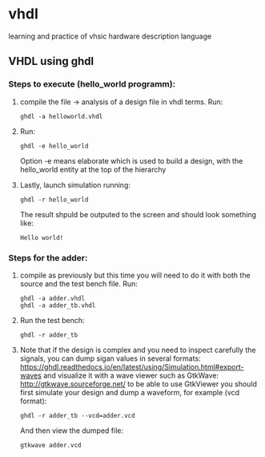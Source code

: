 # vhdl
learning and practice of vhsic hardware description language

## VHDL using ghdl

### Steps to execute (hello_world programm):

1. compile the file -> analysis of a design file in vhdl terms. Run:
   ```
   ghdl -a helloworld.vhdl
   ```
2. Run:  
   ```
   ghdl -e hello_world
   ```
   Option -e means elaborate which is used to build a design, with the hello_world entity at the top of the hierarchy

3. Lastly, launch simulation running:
   ```
   ghdl -r hello_world
   ```
   The result shpuld be outputed to the screen and should look something like:
   ```
   Hello world!
   ```

### Steps for the adder:

1. compile as previously but this time you will need to do it with both the source and the test bench file. Run:
	```
	ghdl -a adder.vhdl
	ghdl -a adder_tb.vhdl
	```

2. Run the test bench:
	```
	ghdl -r adder_tb
	```
3. Note that if the design is complex and you need to inspect carefully the signals, you can dump sigan values in several formats:
https://ghdl.readthedocs.io/en/latest/using/Simulation.html#export-waves and visualize it with a wave viewer such as GtkWave: http://gtkwave.sourceforge.net/ to be able to use GtkViewer you should first simulate your design and dump a waveform, for example (vcd format):
	```
	ghdl -r adder_tb --vcd=adder.vcd
	```  
	And then view the dumped file:
	```
	gtkwave adder.vcd
	```
